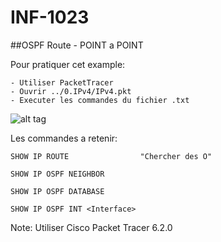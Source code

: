 # INF-1023

##OSPF Route - POINT a POINT

Pour pratiquer cet example:
```
- Utiliser PacketTracer
- Ouvrir ../0.IPv4/IPv4.pkt
- Executer les commandes du fichier .txt
```

![alt tag](https://github.com/setrar/INF-1023/blob/master/6.OSPFRoute/OSPFRoute.png)

Les commandes a retenir:

```
SHOW IP ROUTE                "Chercher des O"

SHOW IP OSPF NEIGHBOR

SHOW IP OSPF DATABASE

SHOW IP OSPF INT <Interface>
```

Note: Utiliser Cisco Packet Tracer 6.2.0
